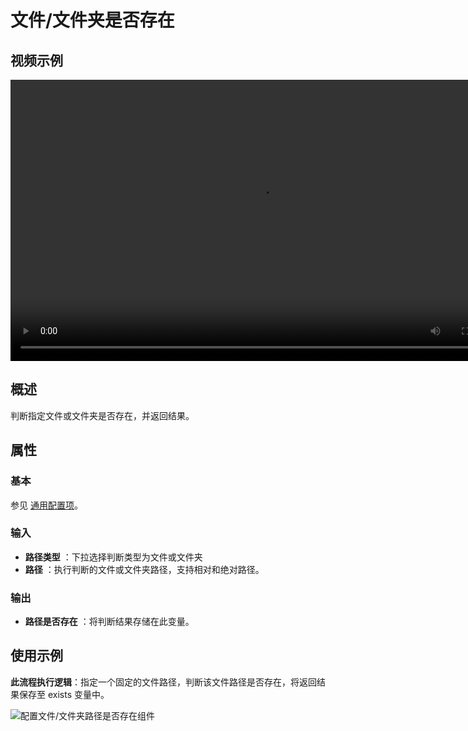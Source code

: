 # 文件/文件夹是否存在

## 视频示例

<video controls height='450px' width='800px' src="https://encooacademy.oss-cn-shanghai.aliyuncs.com/activity/FolderExist.mp4"></video>

## 概述

判断指定文件或文件夹是否存在，并返回结果。

## 属性

### 基本

参见 [通用配置项](../Appendix/CommonConfigurationItems.md)。

### 输入

- **路径类型** ：下拉选择判断类型为文件或文件夹
- **路径** ：执行判断的文件或文件夹路径，支持相对和绝对路径。

### 输出

- **路径是否存在** ：将判断结果存储在此变量。

## 使用示例

**此流程执行逻辑**：指定一个固定的文件路径，判断该文件路径是否存在，将返回结果保存至 exists 变量中。

![配置文件/文件夹路径是否存在组件](https://docimages.blob.core.chinacloudapi.cn/images/Activities/isExist-3.png)
